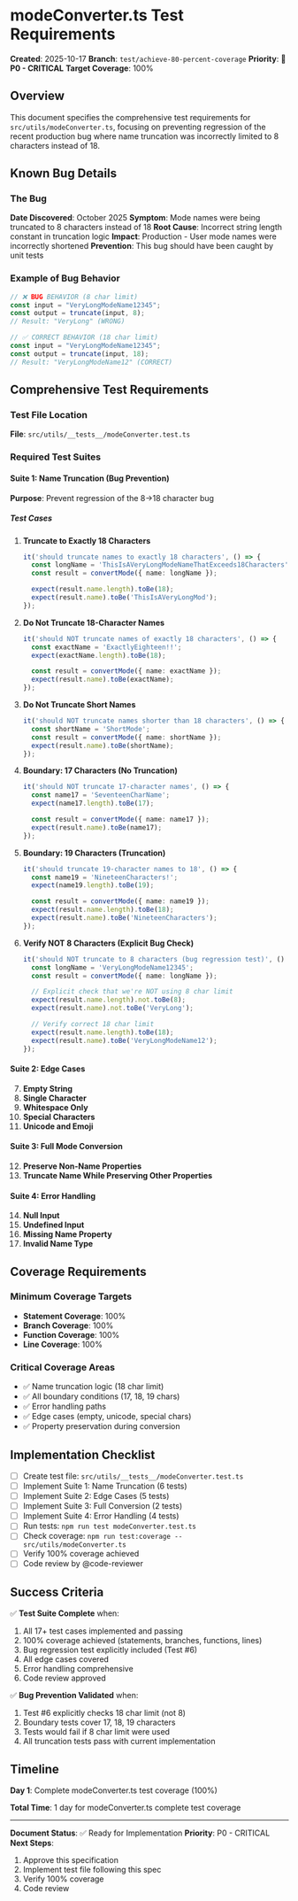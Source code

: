 # modeConverter.ts Test Requirements

**Created**: 2025-10-17
**Branch**: `test/achieve-80-percent-coverage`
**Priority**: 🔴 **P0 - CRITICAL**
**Target Coverage**: 100%

## Overview

This document specifies the comprehensive test requirements for `src/utils/modeConverter.ts`, focusing on preventing regression of the recent production bug where name truncation was incorrectly limited to 8 characters instead of 18.

## Known Bug Details

### The Bug
**Date Discovered**: October 2025
**Symptom**: Mode names were being truncated to 8 characters instead of 18
**Root Cause**: Incorrect string length constant in truncation logic
**Impact**: Production - User mode names were incorrectly shortened
**Prevention**: This bug should have been caught by unit tests

### Example of Bug Behavior

```typescript
// ❌ BUG BEHAVIOR (8 char limit)
const input = "VeryLongModeName12345";
const output = truncate(input, 8);
// Result: "VeryLong" (WRONG)

// ✅ CORRECT BEHAVIOR (18 char limit)
const input = "VeryLongModeName12345";
const output = truncate(input, 18);
// Result: "VeryLongModeName12" (CORRECT)
```

## Comprehensive Test Requirements

### Test File Location
**File**: `src/utils/__tests__/modeConverter.test.ts`

### Required Test Suites

#### Suite 1: Name Truncation (Bug Prevention)

**Purpose**: Prevent regression of the 8→18 character bug

##### Test Cases

1. **Truncate to Exactly 18 Characters**
   ```typescript
   it('should truncate names to exactly 18 characters', () => {
     const longName = 'ThisIsAVeryLongModeNameThatExceeds18Characters';
     const result = convertMode({ name: longName });

     expect(result.name.length).toBe(18);
     expect(result.name).toBe('ThisIsAVeryLongMod');
   });
   ```

2. **Do Not Truncate 18-Character Names**
   ```typescript
   it('should NOT truncate names of exactly 18 characters', () => {
     const exactName = 'ExactlyEighteen!!';
     expect(exactName.length).toBe(18);

     const result = convertMode({ name: exactName });
     expect(result.name).toBe(exactName);
   });
   ```

3. **Do Not Truncate Short Names**
   ```typescript
   it('should NOT truncate names shorter than 18 characters', () => {
     const shortName = 'ShortMode';
     const result = convertMode({ name: shortName });
     expect(result.name).toBe(shortName);
   });
   ```

4. **Boundary: 17 Characters (No Truncation)**
   ```typescript
   it('should NOT truncate 17-character names', () => {
     const name17 = 'SeventeenCharName';
     expect(name17.length).toBe(17);

     const result = convertMode({ name: name17 });
     expect(result.name).toBe(name17);
   });
   ```

5. **Boundary: 19 Characters (Truncation)**
   ```typescript
   it('should truncate 19-character names to 18', () => {
     const name19 = 'NineteenCharacters!';
     expect(name19.length).toBe(19);

     const result = convertMode({ name: name19 });
     expect(result.name.length).toBe(18);
     expect(result.name).toBe('NineteenCharacters');
   });
   ```

6. **Verify NOT 8 Characters (Explicit Bug Check)**
   ```typescript
   it('should NOT truncate to 8 characters (bug regression test)', () => {
     const longName = 'VeryLongModeName12345';
     const result = convertMode({ name: longName });

     // Explicit check that we're NOT using 8 char limit
     expect(result.name.length).not.toBe(8);
     expect(result.name).not.toBe('VeryLong');

     // Verify correct 18 char limit
     expect(result.name.length).toBe(18);
     expect(result.name).toBe('VeryLongModeName12');
   });
   ```

#### Suite 2: Edge Cases

7. **Empty String**
8. **Single Character**
9. **Whitespace Only**
10. **Special Characters**
11. **Unicode and Emoji**

#### Suite 3: Full Mode Conversion

12. **Preserve Non-Name Properties**
13. **Truncate Name While Preserving Other Properties**

#### Suite 4: Error Handling

14. **Null Input**
15. **Undefined Input**
16. **Missing Name Property**
17. **Invalid Name Type**

## Coverage Requirements

### Minimum Coverage Targets
- **Statement Coverage**: 100%
- **Branch Coverage**: 100%
- **Function Coverage**: 100%
- **Line Coverage**: 100%

### Critical Coverage Areas
- ✅ Name truncation logic (18 char limit)
- ✅ All boundary conditions (17, 18, 19 chars)
- ✅ Error handling paths
- ✅ Edge cases (empty, unicode, special chars)
- ✅ Property preservation during conversion

## Implementation Checklist

- [ ] Create test file: `src/utils/__tests__/modeConverter.test.ts`
- [ ] Implement Suite 1: Name Truncation (6 tests)
- [ ] Implement Suite 2: Edge Cases (5 tests)
- [ ] Implement Suite 3: Full Conversion (2 tests)
- [ ] Implement Suite 4: Error Handling (4 tests)
- [ ] Run tests: `npm run test modeConverter.test.ts`
- [ ] Check coverage: `npm run test:coverage -- src/utils/modeConverter.ts`
- [ ] Verify 100% coverage achieved
- [ ] Code review by @code-reviewer

## Success Criteria

✅ **Test Suite Complete** when:
1. All 17+ test cases implemented and passing
2. 100% coverage achieved (statements, branches, functions, lines)
3. Bug regression test explicitly included (Test #6)
4. All edge cases covered
5. Error handling comprehensive
6. Code review approved

✅ **Bug Prevention Validated** when:
1. Test #6 explicitly checks 18 char limit (not 8)
2. Boundary tests cover 17, 18, 19 characters
3. Tests would fail if 8 char limit were used
4. All truncation tests pass with current implementation

## Timeline

**Day 1**: Complete modeConverter.ts test coverage (100%)

**Total Time**: 1 day for modeConverter.ts complete test coverage

---

**Document Status**: ✅ Ready for Implementation
**Priority**: P0 - CRITICAL
**Next Steps**:
1. Approve this specification
2. Implement test file following this spec
3. Verify 100% coverage
4. Code review
